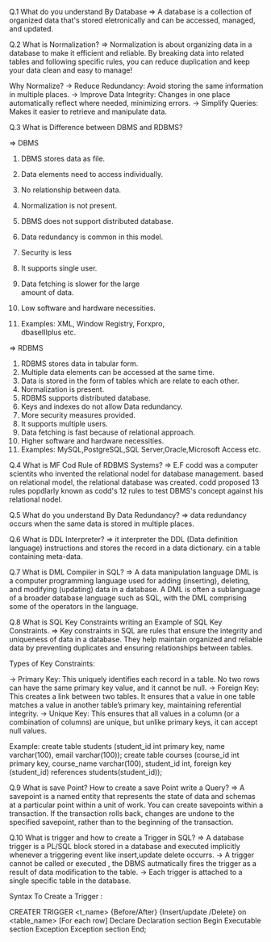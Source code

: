 Q.1  What do you understand By Database
=>   A database is a collection of organized data that's stored eletronically and can be accessed, managed, and updated.

Q.2  What is Normalization?
=> Normalization is about organizing data in a database to make it efficient and reliable. By breaking data into related tables and following specific rules, you can reduce duplication and keep your data clean and easy to manage!

Why Normalize?
-> Reduce Redundancy: Avoid storing the same information in multiple places.
-> Improve Data Integrity: Changes in one place automatically reflect where needed, minimizing errors.
-> Simplify Queries: Makes it easier to retrieve and manipulate data.

Q.3 What is Difference between DBMS and RDBMS?

=>             DBMS                                                        
1. DBMS stores data as file.	                           
2. Data elements need to access individually.           
3. No relationship between data.                        

4. Normalization is not present.	                       
5. DBMS does not support distributed database.	        
6. Data redundancy is common in this model.	           
7. Security is less                                     
8. It supports single user.	                          
9. Data fetching is slower for the large                
   amount of data.                                      
10. Low software and hardware necessities.	           
11. Examples: XML, Window Registry, Forxpro,            
    dbaseIIIplus etc.

=>           RDBMS
1. RDBMS stores data in tabular form.
2. Multiple data elements can be accessed at the same time.
3. Data is stored in the form of tables which are relate to each other.
4. Normalization is present.
5. RDBMS supports distributed database.
6. Keys and indexes do not allow Data redundancy.
7. More security measures provided.
8. It supports multiple users.
9. Data fetching is fast because of relational approach.
10. Higher software and hardware necessities.
11. Examples: MySQL,PostgreSQL,SQL Server,Oracle,Microsoft  Access etc.


Q.4 What is MF Cod Rule of RDBMS Systems?
=> E.F codd was a computer scientits who invented the relational nodel for database management.
   based on relational model, the relational database was created. codd proposed 13 rules popdlarly known as codd's 12 rules to test DBMS's concept against his relational nodel.

Q.5 What do you understand By Data Redundancy?
=>  data redundancy occurs when the same data is stored in multiple places.

Q.6 What is DDL Interpreter?
=>  it interpreter the DDL (Data definition language) instructions and stores the record in a data dictionary. cin a table containing meta-data.

Q.7 What is DML Compiler in SQL?
=>  A data manipulation language DML is a computer programming language used for adding (inserting), deleting, and modifying (updating) data in a database. A DML is often a sublanguage of a broader database language such as SQL, with the DML comprising some of the operators in the language.

Q.8 What is SQL Key Constraints writing an Example of SQL Key Constraints.
=> Key constraints in SQL are rules that ensure the integrity and uniqueness of data in a database. They help maintain organized and reliable data by preventing duplicates and ensuring relationships between tables.

Types of Key Constraints:

-> Primary Key: This uniquely identifies each record in a table. No two rows can have the same primary key  value, and it cannot be null.
-> Foreign Key: This creates a link between two tables. It ensures that a value in one table matches a value in another table’s primary key, maintaining referential integrity.
-> Unique Key: This ensures that all values in a column (or a combination of columns) are unique, but unlike primary keys, it can accept null values.

Example:
create table students (student_id int primary key, name varchar(100), email varchar(100));
create table courses (course_id int primary key, course_name varchar(100), student_id int, foreign key (student_id) references students(student_id));

Q.9 What is save Point? How to create a save Point write a Query?
=>  A savepoint is a named entity that represents the state of data and schemas at a particular point within a unit of work. You can create savepoints within a transaction. If the transaction rolls back, changes are undone to the specified savepoint, rather than to the beginning of the transaction.

Q.10 What is trigger and how to create a Trigger in SQL?
=>  A database trigger is a PL/SQL block stored in a database and executed implicitly whenever a triggering event like insert,update delete occurrs.
-> A trigger cannot be called or executed , the DBMS autmatically fires the trigger as a result of data modification to the table.
-> Each trigger is attached to a single specific table in the database.

Syntax To Create a Trigger :

 CREATER TRIGGER <t_name>
 {Before/After}
 {Insert/update /Delete} on <table_name>
 [For each row]
 Declare
        Declaration section
 Begin
        Executable section
 Exception
         Exception section
 End;

